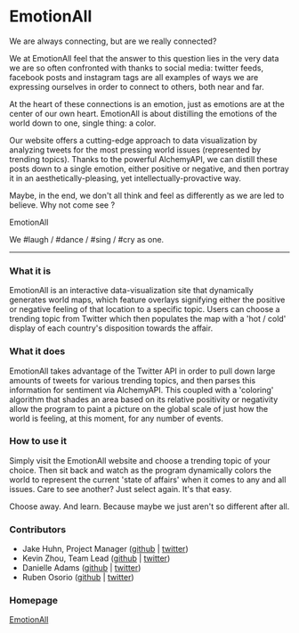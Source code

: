 EmotionAll
==========

We are always connecting, but are we really connected? 

We at EmotionAll feel that the answer to this question lies in the very data we are so often confronted with thanks to social media: twitter feeds, facebook posts and instagram tags are all examples of ways we are expressing ourselves in order to connect to others, both near and far. 

At the heart of these connections is an emotion, just as emotions are at the center of our own heart. EmotionAll is about distilling the emotions of the world down to one, single thing: a color. 

Our website offers a cutting-edge approach to data visualization by analyzing tweets for the most pressing world issues (represented by trending topics). Thanks to the powerful AlchemyAPI, we can distill these posts down to a single emotion, either positive or negative, and then portray it in an aesthetically-pleasing, yet intellectually-provactive way. 

Maybe, in the end, we don't all think and feel as differently as we are led to believe. Why not come see ? 

EmotionAll

We #laugh / #dance / #sing / #cry as one. 

************************** 

### What it is 

EmotionAll is an interactive data-visualization site that dynamically generates world maps, which feature overlays signifying either the positive or negative feeling of that location to a specific topic. Users can choose a trending topic from Twitter which then populates the map with a 'hot / cold' display of each country's disposition towards the affair. 

### What it does 

EmotionAll takes advantage of the Twitter API in order to pull down large amounts of tweets for various trending topics, and then parses this information for sentiment via AlchemyAPI. This coupled with a 'coloring' algorithm that  shades an area based on its relative positivity or negativity allow the program to paint a picture on the global scale of just how the world is feeling, at this moment, for any number of events. 

### How to use it 

Simply visit the EmotionAll website and choose a trending topic of your choice. Then sit back and watch as the program dynamically colors the world to represent the current 'state of affairs' when it comes to any and all issues. Care to see another? Just select again. It's that easy.

Choose away. And learn. Because maybe we just aren't so different after all. 

### Contributors 

* Jake Huhn, Project Manager ([github](https://github.com/masidonion) | [twitter](https://twitter.com/huhnytunes)) 
* Kevin Zhou, Team Lead ([github]() | [twitter]())
* Danielle Adams ([github]() | [twitter]())
* Ruben Osorio ([github]() | [twitter]())

### Homepage

[EmotionAll](emotionall.ninefold-apps.com)


